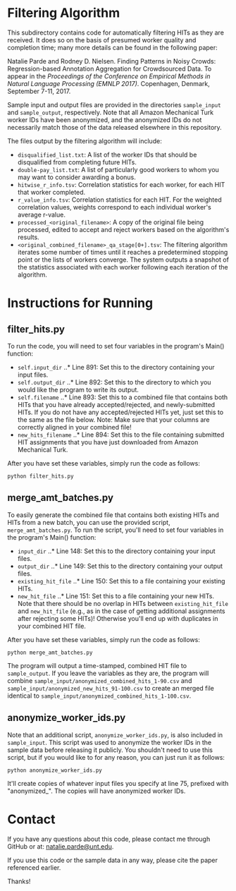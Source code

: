 # Filtering Algorithm

This subdirectory contains code for automatically filtering HITs as they are
received.  It does so on the basis of presumed worker quality and completion
time; many more details can be found in the following paper:

Natalie Parde and Rodney D. Nielsen. Finding Patterns in Noisy Crowds: 
Regression-based Annotation Aggregation for Crowdsourced Data. To appear in the 
<i>Proceedings of the Conference on Empirical Methods in Natural Language 
Processing (EMNLP 2017)</i>. Copenhagen, Denmark, September 7-11, 2017.

Sample input and output files are provided in the directories `sample_input` and
`sample_output`, respectively.  Note that all Amazon Mechanical Turk worker IDs
have been anonymized, and the anonymized IDs do not necessarily match those of
the data released elsewhere in this repository.

The files output by the filtering algorithm will include:
* `disqualified_list.txt`: A list of the worker IDs that should be disqualified from completing future HITs.
* `double-pay_list.txt`: A list of particularly good workers to whom you may want to consider awarding a bonus.
* `hitwise_r_info.tsv`: Correlation statistics for each worker, for each HIT that worker completed.
* `r_value_info.tsv`: Correlation statistics for each HIT.  For the weighted correlation values, weights correspond to each individual worker's average r-value.
* `processed_<original_filename>`: A copy of the original file being processed, edited to accept and reject workers based on the algorithm's results.
* `<original_combined_filename>_qa_stage[0+].tsv`: The filtering algorithm iterates some number of times until it reaches a predetermined stopping point or the lists of workers converge.  The system outputs a snapshot of the statistics associated with each worker following each iteration of the algorithm.

Instructions for Running
========================

filter_hits.py
--------------

To run the code, you will need to set four variables in the program's Main() function:
* `self.input_dir`
..* Line 891: Set this to the directory containing your input files.
* `self.output_dir`
..* Line 892: Set this to the directory to which you would like the program to write its output.
* `self.filename`
..* Line 893: Set this to a combined file that contains both HITs that you have already accepted/rejected, and newly-submitted HITs.  If you do not have any accepted/rejected HITs yet, just set this to the same as the file below.  Note: Make sure that your columns are correctly aligned in your combined file!
* `new_hits_filename`
..* Line 894: Set this to the file containing submitted HIT assignments that you have just downloaded from Amazon Mechanical Turk.

After you have set these variables, simply run the code as follows:
```
python filter_hits.py
```

merge_amt_batches.py
--------------------
To easily generate the combined file that contains both existing HITs and HITs
from a new batch, you can use the provided script, `merge_amt_batches.py`.  To
run the script, you'll need to set four variables in the program's Main() function:
* `input_dir`
..* Line 148: Set this to the directory containing your input files.
* `output_dir`
..* Line 149: Set this to the directory containing your output files.
* `existing_hit_file`
..* Line 150: Set this to a file containing your existing HITs.
* `new_hit_file`
..* Line 151: Set this to a file containing your new HITs.  Note that there should be no overlap in HITs between `existing_hit_file` and `new_hit_file` (e.g., as in the case of getting additional assignments after rejecting some HITs)!  Otherwise you'll end up with duplicates in your combined HIT file.

After you have set these variables, simply run the code as follows:
```
python merge_amt_batches.py
```

The program will output a time-stamped, combined HIT file to `sample_output`.
If you leave the variables as they are, the program will combine 
`sample_input/anonymized_combined_hits_1-90.csv` and
`sample_input/anonymized_new_hits_91-100.csv` to create an merged file
identical to `sample_input/anonymized_combined_hits_1-100.csv`.


anonymize_worker_ids.py
-----------------------
Note that an additional script, `anonymize_worker_ids.py`, is also included in
`sample_input`.  This script was used to anonymize the worker IDs in the sample
data before releasing it publicly.  You shouldn't need to use this script, but
if you would like to for any reason, you can just run it as follows:
```
python anonymize_worker_ids.py
```

It'll create copies of whatever input files you specify at line 75, prefixed
with "anonymized_".  The copies will have anonymized worker IDs.

Contact
=======

If you have any questions about this code, please contact me through GitHub or at:
natalie.parde@unt.edu.

If you use this code or the sample data in any way, please cite the paper
referenced earlier.

Thanks!
